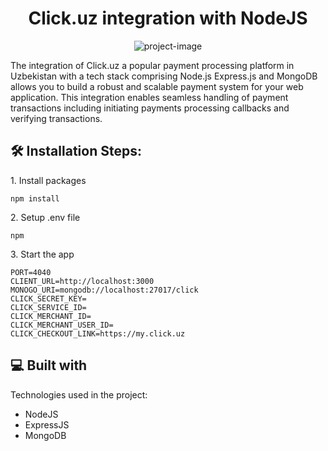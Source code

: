 <h1 align="center" id="title">Click.uz integration with NodeJS</h1>

<p align="center"><img src="https://socialify.git.ci/samarbadriddin0v/click-uz-integration-nodejs/image?language=1&amp;owner=1&amp;name=1&amp;stargazers=1&amp;theme=Light" alt="project-image"></p>

<p id="description">The integration of Click.uz a popular payment processing platform in Uzbekistan with a tech stack comprising Node.js Express.js and MongoDB allows you to build a robust and scalable payment system for your web application. This integration enables seamless handling of payment transactions including initiating payments processing callbacks and verifying transactions.</p>

<h2>🛠️ Installation Steps:</h2>

<p>1. Install packages</p>

```
npm install
```

<p>2. Setup .env file</p>

```
npm
```

<p>3. Start the app</p>

```
PORT=4040
CLIENT_URL=http://localhost:3000
MONOGO_URI=mongodb://localhost:27017/click
CLICK_SECRET_KEY=
CLICK_SERVICE_ID=
CLICK_MERCHANT_ID=
CLICK_MERCHANT_USER_ID=
CLICK_CHECKOUT_LINK=https://my.click.uz
```

  
  
<h2>💻 Built with</h2>

Technologies used in the project:

*   NodeJS
*   ExpressJS
*   MongoDB
